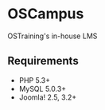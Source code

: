 OSCampus
=========

OSTraining's in-house LMS

## Requirements

* PHP 5.3+
* MySQL 5.0.3+
* Joomla! 2.5, 3.2+
